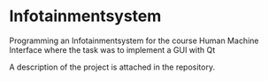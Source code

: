 # Infotainmentsystem
Programming an Infotainmentsystem for the course Human Machine Interface where the task was to implement a GUI with Qt

A description of the project is attached in the repository. 
